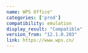 ```yaml
---
name: WPS Office"
categories: ['prod']
compatibility: emulation
display_result: "Compatible"
version_from: "12.1.0.203"
link: https://www.wps.cn/
---
```

